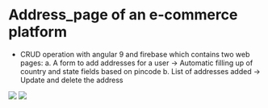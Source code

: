 # Address_page of an e-commerce platform

- CRUD operation with angular 9 and firebase which contains two web pages: 
  a. A form to add addresses for a user -> Automatic filling up of country and state fields based on pincode
  b. List of addresses added -> Update and delete the address

![](../master/page-1.png)
![](../master/page-2.png)

